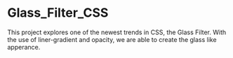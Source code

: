 # Glass_Filter_CSS

This project explores one of the newest trends in CSS, the Glass Filter.
With the use of liner-gradient and opacity, we are able to create the glass like apperance.
